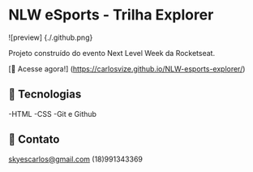 # NLW eSports - Trilha Explorer

![preview] {./.github.png}

Projeto construído do evento Next Level Week da Rocketseat.

[🔗 Acesse agora!] (https://carlosvize.github.io/NLW-esports-explorer/)

## 🧰 Tecnologias

-HTML
-CSS
-Git e Github

## 📱 Contato

skyescarlos@gmail.com
(18)991343369
